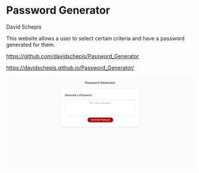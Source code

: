 # Password Generator

David Schepis

This website allows a user to select certain criteria and have a password generated for them.

https://github.com/davidschepis/Password_Generator

https://davidschepis.github.io/Password_Generator/

![Screenshot](screenshot.png)